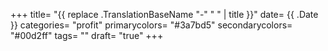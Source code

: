 +++
title= "{{ replace .TranslationBaseName "-" " " | title }}"
date= {{ .Date }}
categories= "profit"
primarycolors= "#3a7bd5"
secondarycolors= "#00d2ff"
tags= ""
draft= "true"
+++